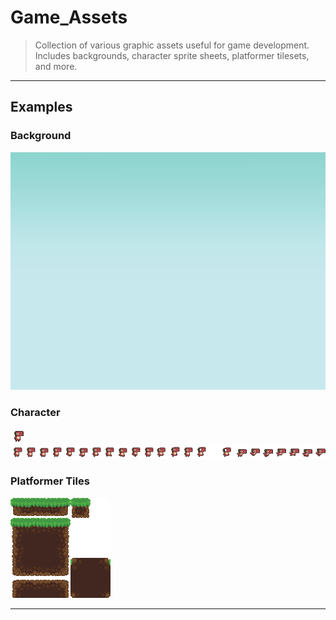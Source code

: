 
# Game_Assets

> Collection of various graphic assets useful for game development. Includes backgrounds, character sprite sheets, platformer tilesets, and more.

----

## Examples

### Background

![Background](./backgrounds/07_background.png)

### Character

![Character](./characters/dino/gifs/DinoSprites_mort.gif)
![Character](./characters/dino/sheets/DinoSprites_mort.png)

### Platformer Tiles

![Ground Tiles](./platformer/Tilesets/Ground_Tiles.png)

----

